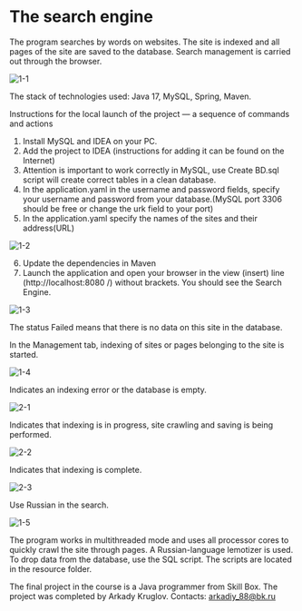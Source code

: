 # The search engine

The program searches by words on websites.
The site is indexed and all pages of the site are saved to the database.
Search management is carried out through the browser.

![1-1](https://github.com/user-attachments/assets/f7b0a493-75ab-4786-887c-52abbb6e9c62)


The stack of technologies used: Java 17, MySQL, Spring, Maven.

Instructions for the local launch of the project — a sequence of commands and actions
1. Install MySQL and IDEA on your PC.
2. Add the project to IDEA (instructions for adding it can be found on the Internet)
3. Attention is important to work correctly in MySQL, use Create BD.sql script will create correct tables in a clean database.
4. In the application.yaml in the username and password fields, specify your username and password from your database.(MySQL port 3306 should be free or change the urk field to your port)
5. In the application.yaml specify the names of the sites and their address(URL)

![1-2](https://github.com/user-attachments/assets/2b8e6346-1545-4a53-b313-4e3404e994d5)


6. Update the dependencies in Maven
7. Launch the application and open your browser in the view (insert) line (http://localhost:8080 /) without brackets.
   You should see the Search Engine.

![1-3](https://github.com/user-attachments/assets/84d3e8f0-343f-430a-97c9-f2704074350a)

The status Failed means that there is no data on this site in the database.

In the Management tab, indexing of sites or pages belonging to the site is started.

![1-4](https://github.com/user-attachments/assets/4917cfa2-2aba-42ed-be56-b6cefd60be27)



Indicates an indexing error or the database is empty.

![2-1](https://github.com/user-attachments/assets/84ecfe68-d525-4926-860f-983b4517ab43)



Indicates that indexing is in progress, site crawling and saving is being performed.

![2-2](https://github.com/user-attachments/assets/91f7e557-82fe-4e79-8384-33c70e9d7630)


Indicates that indexing is complete.

![2-3](https://github.com/user-attachments/assets/d3c4bece-4ce5-4b32-8cb6-3e0a44f08974)



Use Russian in the search.

![1-5](https://github.com/user-attachments/assets/26ab1e4f-f8fb-48d8-9afb-9957913a0d8e)


The program works in multithreaded mode and uses all processor cores to quickly crawl the site through pages. A Russian-language lemotizer is used. To drop data from the database, use the SQL script. The scripts are located in the resource folder.

The final project in the course is a Java programmer from Skill Box.
The project was completed by Arkady Kruglov.
Contacts: arkadiy_88@bk.ru